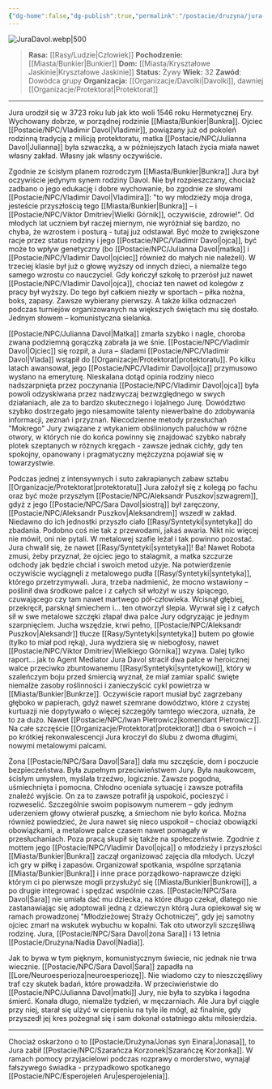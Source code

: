 ```yaml
---
{"dg-home":false,"dg-publish":true,"permalink":"/postacie/druzyna/jura-davol/","dgPassFrontmatter":true}
---
```


![JuraDavol.webp|500](/img/user/Vault/Grafiki/Dru%C5%BCyna/JuraDavol.webp)

> **Rasa:** [[Rasy/Ludzie\|Człowiek]]
> **Pochodzenie:** [[Miasta/Bunkier\|Bunkier]]
> **Dom:** [[Miasta/Kryształowe Jaskinie\|Kryształowe Jaskinie]]
> **Status:** Żywy
> **Wiek:** 32
> **Zawód**: Dowódca grupy
> **Organizacja:** [[Organizacje/Davolki\|Davolki]], dawniej [[Organizacje/Protektorat\|Protektorat]]

---

Jura urodził się w 3723 roku lub jak kto woli 1546 roku Hermetycznej Ery. Wychowany dobrze, w porządnej rodzinie [[Miasta/Bunkier\|Bunkra]]. Ojciec [[Postacie/NPC/Vladimir Davol\|Vladimir]], powiązany już od pokoleń rodzinną tradycją z milicją protektoratu, matka [[Postacie/NPC/Julianna Davol\|Julianna]] była szwaczką, a w późniejszych latach życia miała nawet własny zakład. Własny jak własny oczywiście.

Zgodnie ze ścisłym planem rozrodczym [[Miasta/Bunkier\|Bunkra]] Jura był oczywiście jedynym synem rodziny Davol. Nie był rozpieszczany, chociaż zadbano o jego edukację i dobre wychowanie, bo zgodnie ze słowami [[Postacie/NPC/Vladimir Davol\|Vladimira]]: "to wy młodzieży moja droga, jesteście przyszłością tego [[Miasta/Bunkier\|Bunkra]] – i [[Postacie/NPC/Viktor Dmitriev\|Wielki Górnik]], oczywiście, zdrowie!". Od młodych lat uczniem był raczej miernym, nie wyróżniał się bardzo, no chyba, że wzrostem i posturą - tutaj już odstawał. Być może to zwiększone racje przez status rodziny i jego [[Postacie/NPC/Vladimir Davol\|ojca]], być może to wpływ genetyczny (bo [[Postacie/NPC/Julianna Davol\|matka]] i [[Postacie/NPC/Vladimir Davol\|ojciec]] również do małych nie należeli). W trzeciej klasie był już o głowę wyższy od innych dzieci, a niemalże tego samego wzrostu co nauczyciel. Gdy kończył szkołę to przerósł już nawet [[Postacie/NPC/Vladimir Davol\|ojca]], chociaż ten nawet od kolegów z pracy był wyższy. Do tego był całkiem niezły w sportach – piłka nożna, boks, zapasy. Zawsze wybierany pierwszy. A także kilka odznaczeń podczas turniejów organizowanych na większych świętach mu się dostało. Jednym słowem – komunistyczna sielanka.

[[Postacie/NPC/Julianna Davol\|Matka]] zmarła szybko i nagle, choroba zwana podziemną gorączką zabrała ja we śnie. [[Postacie/NPC/Vladimir Davol\|Ojciec]] się rozpił, a Jura – śladami [[Postacie/NPC/Vladimir Davol\|Vlada]] wstąpił do [[Organizacje/Protektorat\|protektoratu]]. Po kilku latach awansował, jego [[Postacie/NPC/Vladimir Davol\|ojca]] przymusowo wysłano na emeryturę. Nieskalana dotąd opinia rodziny nieco nadszarpnięta przez poczynania [[Postacie/NPC/Vladimir Davol\|ojca]] była powoli odzyskiwana przez nadzwyczaj bezwzględnego w swych działaniach, ale za to bardzo skutecznego i lojalnego Jurę. Dowództwo szybko dostrzegało jego niesamowite talenty niewerbalne do zdobywania informacji, zeznań i przyznań. Niecodzienne metody przesłuchań "Mokrego" Jury związane z wtykaniem obślinionych paluchów w różne otwory, w których nie do końca powinny się znajdować szybko nabrały plotek szeptanych w różnych kręgach - zawsze jednak cichły, gdy ten spokojny, opanowany i pragmatyczny mężczyzna pojawiał się w towarzystwie.

Podczas jednej z intensywnych i suto zakrapianych zabaw sztabu [[Organizacje/Protektorat\|protektoratu]] Jura założył się z kolegą po fachu oraz być może przyszłym [[Postacie/NPC/Aleksandr Puszkov\|szwagrem]], gdyż z jego [[Postacie/NPC/Sara Davol\|siostrą]] był zaręczony, [[Postacie/NPC/Aleksandr Puszkov\|Aleksandrem]] wszedł w zakład. Niedawno do ich jednostki przyszło ciało [[Rasy/Syntetyki\|syntetyka]] do zbadania. Podobno coś nie tak z przewodami, jakaś awaria. Nikt nic więcej nie mówił, oni nie pytali. W metalowej szafie leżał i tak powinno pozostać. Jura chwalił się, że nawet [[Rasy/Syntetyki\|syntetyka]]! Ba! Nawet Robota zmusi, żeby przyznał, że ojciec jego to stalagmit, a matka szczurze odchody jak będzie chciał i swoich metod użyje. Na potwierdzenie oczywiście wyciągnęli z metalowego pudła [[Rasy/Syntetyki\|syntetyka]], którego przetrzymywali. Jura, trzeba nadmienić, że mocno wstawiony – poślinił dwa środkowe palce i z całych sił włożył w uszy śpiącego, czuwającego czy tam nawet martwego pół-człowieka. Wcisnął głębiej, przekręcił, parsknął śmiechem i… ten otworzył ślepia. Wyrwał się i z całych sił w swe metalowe szczęki złapał dwa palce Jury odgryzając je jednym szarpnięciem. Jucha wszędzie, krwi pełno, [[Postacie/NPC/Aleksandr Puszkov\|Aleksandr]] tłucze [[Rasy/Syntetyki\|syntetyka]] butem po głowie (tylko to miał pod ręką), Jura wydziera się w niebogłosy, nawet [[Postacie/NPC/Viktor Dmitriev\|Wielkiego Górnika]] wzywa. Dalej tylko raport… jak to Agent Mediator Jura Davol stracił dwa palce w heroicznej walce przeciwko zbuntowanemu [[Rasy/Syntetyki\|syntetykowi]], który w szaleńczym boju przed śmiercią wyznał, że miał zamiar spalić święte niemalże zasoby roślinności i zanieczyścić cykl powietrza w [[Miasta/Bunkier\|Bunkrze]]. Oczywiście raport musiał być zagrzebany głęboko w papierach, gdyż nawet szemrane dowództwo, które z czystej kurtuazji nie dopytywało o więcej szczegóły tamtego wieczora, uznała, że to za dużo. Nawet [[Postacie/NPC/Iwan Pietrowicz\|komendant Pietrowicz]]. Na całe szczęście [[Organizacje/Protektorat\|protektorat]] dba o swoich – i po krótkiej rekonwalescencji Jura kroczył do ślubu z dwoma długimi, nowymi metalowymi palcami.

Żona [[Postacie/NPC/Sara Davol\|Sara]] dała mu szczęście, dom i poczucie bezpieczeństwa. Była zupełnym przeciwieństwem Jury. Była naukowcem, ścisłym umysłem, myślała trzeźwo, logicznie. Zawsze pogodna, uśmiechnięta i pomocna. Chłodno oceniała sytuację i zawsze potrafiła znaleźć wyjście. On za to zawsze potrafił ją uspokoić, pocieszyć i rozweselić. Szczególnie swoim popisowym numerem – gdy jednym uderzeniem głowy otwierał puszkę, a śmiechom nie było końca. Można również powiedzieć, że Jura nawet się nieco uspokoił – chociaż obowiązki obowiązkami, a metalowe palce czasem nawet pomagały w przesłuchaniach. Poza pracą skupił się także na społeczeństwie. Zgodnie z mottem jego [[Postacie/NPC/Vladimir Davol\|ojca]] o młodzieży i przyszłości [[Miasta/Bunkier\|Bunkra]] zaczął organizować zajęcia dla młodych. Uczył ich gry w piłkę i zapasów. Organizował spotkania, wspólne sprzątania [[Miasta/Bunkier\|Bunkra]] i inne prace porządkowo-naprawcze dzięki którym ci po pierwsze mogli przysłużyć się [[Miasta/Bunkier\|Bunkrowi]], a po drugie integrować i spędzać wspólnie czas. [[Postacie/NPC/Sara Davol\|Sara]] nie umiała dać mu dziecka, na które długo czekał, dlatego nie zastanawiając się adoptowali jedną z dziewczyn którą Jura opiekował się w ramach prowadzonej "Młodzieżowej Straży Ochotniczej", gdy jej samotny ojciec zmarł na wskutek wybuchu w kopalni. Tak oto utworzyli szczęśliwą rodzinę. Jura, [[Postacie/NPC/Sara Davol\|żona Sara]] i 13 letnia [[Postacie/Drużyna/Nadia Davol\|Nadia]].

Jak to bywa w tym pięknym, komunistycznym świecie, nic jednak nie trwa wiecznie. [[Postacie/NPC/Sara Davol\|Sara]] zapadła na [[Lore/Neuroesperioza\|neuroesperiozę]]. Nie wiadomo czy to nieszczęśliwy traf czy skutek badań, które prowadziła. W przeciwieństwie do [[Postacie/NPC/Julianna Davol\|matki]] Jury, nie była to szybka i łagodna śmierć. Konała długo, niemalże tydzień, w męczarniach. Ale Jura był ciągle przy niej, starał się ulżyć w cierpieniu na tyle ile mógł, aż finalnie, gdy przyszedł jej kres pożegnał się i sam dokonał ostatniego aktu miłosierdzia.

---

Chociaż oskarżono o to [[Postacie/Drużyna/Jonas syn Einara\|Jonasa]], to Jura zabił [[Postacie/NPC/Szarańcza Korzonek\|Szarańczę Korzonka]]. W ramach pomocy przyjacielowi podczas rozprawy o morderstwo, wynajął fałszywego świadka - przypadkowo spotkanego [[Postacie/NPC/Esperojeleń Aru\|esperojelenia]].